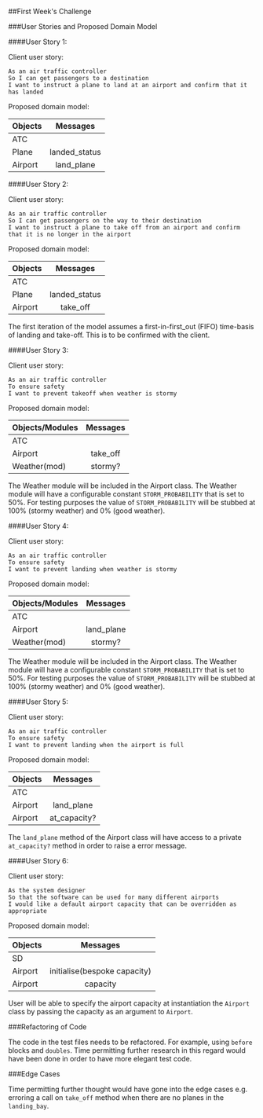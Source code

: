 ##First Week's Challenge

###User Stories and Proposed Domain Model

####User Story 1:

Client user story:
```
As an air traffic controller
So I can get passengers to a destination
I want to instruct a plane to land at an airport and confirm that it has landed
```

Proposed domain model:

| Objects        | Messages     |
| ------------- |:-------------:|
| ATC           |               |
| Plane         | landed_status |
| Airport       | land_plane    |


####User Story 2:

Client user story:
```
As an air traffic controller
So I can get passengers on the way to their destination
I want to instruct a plane to take off from an airport and confirm that it is no longer in the airport
```

Proposed domain model:

| Objects       | Messages      |
| ------------- |:-------------:|
| ATC           |               |
| Plane         | landed_status |
| Airport       | take_off      |

The first iteration of the model assumes a first-in-first_out (FIFO) time-basis of landing and take-off. This is to be confirmed with the client.

####User Story 3:

Client user story:
```
As an air traffic controller
To ensure safety
I want to prevent takeoff when weather is stormy
```

Proposed domain model:

| Objects/Modules       | Messages      |
| ----------------------|:-------------:|
| ATC                   |               |
| Airport               | take_off      |
| Weather(mod)          | stormy?       |

The Weather module will be included in the Airport class. The Weather module will have a configurable constant `STORM_PROBABILITY` that is set to 50%. For testing purposes the value of `STORM_PROBABILITY` will be stubbed at 100% (stormy weather) and 0% (good weather).

####User Story 4:

Client user story:
```
As an air traffic controller
To ensure safety
I want to prevent landing when weather is stormy
```
Proposed domain model:

| Objects/Modules       | Messages      |
| ----------------------|:-------------:|
| ATC                   |               |
| Airport               | land_plane    |
| Weather(mod)          | stormy?       |

The Weather module will be included in the Airport class. The Weather module will have a configurable constant `STORM_PROBABILITY` that is set to 50%. For testing purposes the value of `STORM_PROBABILITY` will be stubbed at 100% (stormy weather) and 0% (good weather).

####User Story 5:

Client user story:
```
As an air traffic controller
To ensure safety
I want to prevent landing when the airport is full
```

Proposed domain model:

| Objects       | Messages      |
| ------------- |:-------------:|
| ATC           |               |
| Airport       | land_plane    |
| Airport       | at_capacity?  |

The `land_plane` method of the Airport class will have access to a private `at_capacity?` method in order to raise a error message.

####User Story 6:

Client user story:
```
As the system designer
So that the software can be used for many different airports
I would like a default airport capacity that can be overridden as appropriate
```
Proposed domain model:

| Objects       | Messages                          |
| ------------- |:---------------------------------:|
| SD            |                                   |
| Airport       | initialise(bespoke capacity)      |
| Airport       | capacity                          |

User will be able to specify the airport capacity at instantiation the `Airport` class by passing the capacity as an argument to `Airport`.

###Refactoring of Code

The code in the test files needs to be refactored. For example, using `before` blocks and `doubles`. Time permitting further research in this regard would have been done in order to have more elegant test code.

###Edge Cases

Time permitting further thought would have gone into the edge cases e.g. erroring a call on `take_off` method when there are no planes in the `landing_bay`.  
